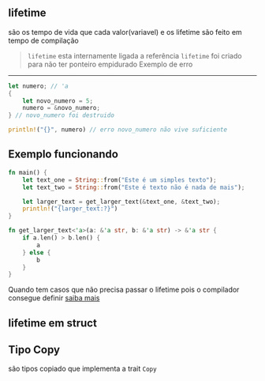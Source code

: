 
## lifetime
são os tempo de vida que cada valor(variavel) e os lifetime são feito em tempo de compilação

> `lifetime` esta internamente ligada a referência 
> `lifetime` foi criado para não ter ponteiro empidurado
Exemplo de erro
---
```rust
let numero; // 'a
{
    let novo_numero = 5;
    numero = &novo_numero;
} // novo_numero foi destruido

println!("{}", numero) // erro novo_numero não vive suficiente
```
Exemplo funcionando
--- 
```rust
fn main() {
    let text_one = String::from("Este é um simples texto");
    let text_two = String::from("Este é texto não é nada de mais");

    let larger_text = get_larger_text(&text_one, &text_two);
    println!("{larger_text:?}")
}

fn get_larger_text<'a>(a: &'a str, b: &'a str) -> &'a str {
    if a.len() > b.len() {
        a
    } else {
        b
    }
}
```

Quando tem casos que não precisa passar o lifetime pois o compilador consegue definir [saiba mais](https://doc.rust-lang.org/book/ch10-00-generics.html)

## lifetime em struct

## Tipo Copy
são tipos copiado que implementa a trait `Copy`